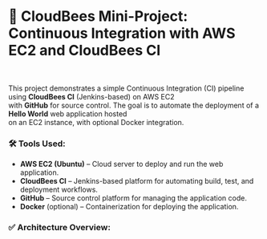 <h1>🐝 CloudBees Mini-Project: Continuous Integration with AWS EC2 and CloudBees CI</h1>
<br>

This project demonstrates a simple Continuous Integration (CI) pipeline using **CloudBees CI** (Jenkins-based) on AWS EC2 
<br>with **GitHub** for source control. The goal is to automate the deployment of a **Hello World** web application hosted 
<br>on an EC2 instance, with optional Docker integration.

### 🛠️ Tools Used:
- **AWS EC2 (Ubuntu)** – Cloud server to deploy and run the web application.
- **CloudBees CI** – Jenkins-based platform for automating build, test, and deployment workflows.
- **GitHub** – Source control platform for managing the application code.
- **Docker** (optional) – Containerization for deploying the application.

### ✅ Architecture Overview:

